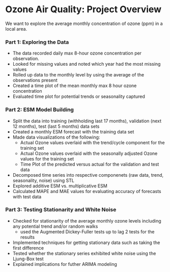 # Ozone Air Quality: Project Overview

We want to explore the average monthly concentration of ozone (ppm) in a local area.

### Part 1: Exploring the Data
* The data recorded daily max 8-hour ozone concentration per observation.
* Looked for missing values and noted which year had the most missing values
* Rolled up data to the monthly level by using the average of the observations present
* Created a time plot of the mean monthly max 8 hour ozone concentration
* Evaluated time plot for potential trends or seasonality captured

### Part 2: ESM Model Building
* Split the data into training (withholding last 17 months), validation (next 12 months), test (last 5 months) data sets
* Created a monthly ESM forecast with the training data set
* Made data visualizations of the following:
  * Actual Ozone values overlaid with the trend/cycle component for the training set
  * Actual Ozone values overlaid with the seasonally adjusted Ozone values for the training set
  * Time Plot of the predicted versus actual for the validation and test data
* Decomposed time series into respective componenets (raw data, trend, seasonality, noise) using STL
* Explored additive ESM vs. multiplicative ESM
* Calculated MAPE and MAE values for evaluating accuracy of forecasts with test data

### Part 3: Testing Stationarity and White Noise
* Checked for stationarity of the average monthly ozone levels including any potential trend and/or random walks
  * used the Augmented Dickey-Fuller tests up to lag 2 tests for the results
* Implemented techniques for getting stationary data such as taking the first difference
* Tested whether the stationary series exhibited white noise using the Ljung-Box test
* Explained implications for futher ARIMA modeling
  
